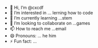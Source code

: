 - 👋 Hi, I’m @cxcdf
- 👀 I’m interested in ... lerning how to code 
- 🌱 I’m currently learning ...stem
- 💞️ I’m looking to collaborate on ...games
- 📫 How to reach me ...email
- 😄 Pronouns: ... he him
- ⚡ Fun fact: ...

<!---
cxcdf/cxcdf is a ✨ special ✨ repository because its `README.md` (this file) appears on your GitHub profile.
You can click the Preview link to take a look at your changes.
--->
